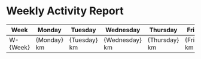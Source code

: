# Weekly Activity Report

| Week     | Monday      | Tuesday      | Wednesday      | Thursday      | Friday      | Saturday      | Sunday      | Weekly Total      |
| -------- | ----------- | ------------ | -------------- | ------------- | ----------- | ------------- | ----------- | ----------------- |
| W-{Week} | {Monday} km | {Tuesday} km | {Wednesday} km | {Thursday} km | {Friday} km | {Saturday} km | {Sunday} km | {WeeklyTotals} km |
